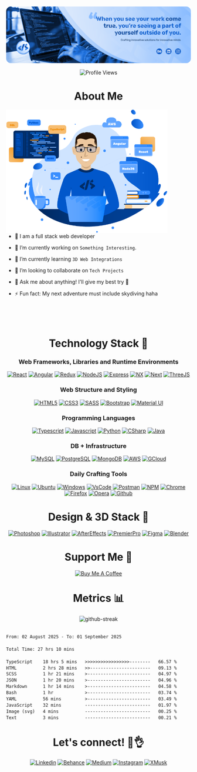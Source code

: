 [![MasterHead](./DS_Git_Banner.png)](https://github.com/sevilladiego8)

<p align="center">
  <img src="https://komarev.com/ghpvc/?username=sevilladiego8&color=blue&style=flat" alt="Profile Views">
</p>

<!--

# My Git Stats 📊

[![Top Langs](https://github-readme-stats.vercel.app/api/top-langs/?username=sevilladiego8)](https://github.com/anuraghazra/github-readme-stats)

-->

<h1 align="center">About Me</h1>

<img  src="./ds-dev-git.png" height="336px" width="440" align="right" style="padding-right: 64px;"/>

<br />
<br />

- 👋 I am a full stack web developer

- 🌟 I’m currently working on `Something Interesting`.

- 🌱 I’m currently learning `3D Web Integrations`

- 🚀 I’m looking to collaborate on `Tech Projects`

- 💬 Ask me about anything! I'll give my best try 🧐

- ⚡ Fun fact: My next adventure must include skydiving haha

<br />
<br />
<br />

<h1 align="center">Technology Stack 🤖</h1>

<h3 align="center">Web Frameworks, Libraries and Runtime Environments</h3>
<p align="center">  
  <a href="https://react.dev/" target="_blank">
    <img  src="https://img.shields.io/badge/react%20-%2320232a.svg?&style=for-the-badge&logo=react&logoColor" alt="React"></a>
  <a href="https://angular.io/" target="_blank">
    <img  src="https://img.shields.io/badge/Angular-DD0031?style=for-the-badge&logo=angular&logoColor=white" alt="Angular"></a>
  <a href="https://redux.js.org/" target="_blank">
    <img src="https://img.shields.io/badge/redux-%23593d88.svg?style=for-the-badge&logo=redux&logoColor=white" alt="Redux"></a>
  <a href="https://nodejs.org/en/blog/release/v18.17.0" target="_blank">
    <img  src="https://img.shields.io/badge/node.js-6DA55F?style=for-the-badge&logo=node.js&logoColor=white" alt="NodeJS"></a>
  <a href="https://expressjs.com/" target="_blank">
    <img  src="https://img.shields.io/badge/express.js-%23404d59.svg?style=for-the-badge&logo=express&logoColor=%2361DAFB" alt="Express"></a>
  <a href="https://nx.dev/" target="_blank">
    <img src="https://img.shields.io/badge/nx-143055?style=for-the-badge&logo=nx&logoColor=white" alt="NX"></a>
  <a href="https://nextjs.org/" target="_blank">
    <img src="https://img.shields.io/badge/Next-black?style=for-the-badge&logo=next.js&logoColor=white" alt="Next"></a>
  <a href="https://threejs.org/" target="_blank">
    <img src="https://img.shields.io/badge/threejs-black?style=for-the-badge&logo=three.js&logoColor=white" alt="ThreeJS"></a>
</p>

<h3 align="center">Web Structure and Styling</h3>
<p align="center">  
  <a href="https://www.w3schools.com/html/" target="_blank">
    <img  src="https://img.shields.io/badge/HTML5-E34F26?style=for-the-badge&logo=html5&logoColor=white" alt="HTML5"></a>
  <a href="https://developer.mozilla.org/en-US/docs/Web/CSS">
    <img  src="https://img.shields.io/badge/CSS3-1572B6?style=for-the-badge&logo=css3&logoColor=white" alt="CSS3"></a>
  <a href="https://sass-lang.com/documentation/syntax/#scss" target="_blank">
    <img  src="https://img.shields.io/badge/SASS-hotpink.svg?style=for-the-badge&logo=SASS&logoColor=white" alt="SASS"></a>
  <a href="https://getbootstrap.com" target="_blank">
    <img  src="https://img.shields.io/badge/Bootstrap-563D7C?style=for-the-badge&logo=bootstrap&logoColor=white" alt="Bootstrap"></a>
    <a href="https://mui.com/" target="_blank">
    <img  src="https://img.shields.io/badge/MUI-%230081CB.svg?style=for-the-badge&logo=mui&logoColor=white" alt="Material UI"></a>
</p>

<h3 align="center">Programming Languages</h3>
<p align="center">  
  <a href="https://www.typescriptlang.org/" target="_blank">
    <img  src="https://img.shields.io/badge/TypeScript-007ACC?style=for-the-badge&logo=typescript&logoColor=white" alt="Typescript"></a>
  <a href="https://www.javascript.com/" target="_blank">
    <img  src="https://img.shields.io/badge/JavaScript-323330?style=for-the-badge&logo=javascript&logoColor=F7DF1E" alt="Javascript"></a>
  <a href="https://www.python.org/" target="_blank">
    <img  src="https://img.shields.io/badge/python-3670A0?style=for-the-badge&logo=python&logoColor=ffdd54" alt="Python"></a>
    <a href="https://dotnet.microsoft.com/en-us/languages/csharp" target="_blank">
    <img  src="https://img.shields.io/badge/c%23-%23239120.svg?style=for-the-badge&logo=csharp&logoColor=white" alt="CSharp"></a>
    <a href="https://www.java.com/" target="_blank">
    <img  src="https://img.shields.io/badge/java-%23ED8B00.svg?style=for-the-badge&logo=openjdk&logoColor=white" alt="Java"></a>
</p>

<h3 align="center">DB + Infrastructure</h3>
<p align="center">  
  <a href="https://www.mysql.com/" target="_blank">
    <img src="https://img.shields.io/badge/MySQL-005C84?style=for-the-badge&logo=mysql&logoColor=white" alt="MySQL"></a>
  <a href="https://www.postgresql.org/" target="_blank">
    <img src="https://img.shields.io/badge/PostgreSQL-316192?style=for-the-badge&logo=postgresql&logoColor=white" alt="PostgreSQL"></a>
  <a href="https://www.mongodb.com/" target="_blank">
    <img src="https://img.shields.io/badge/MongoDB-4EA94B?style=for-the-badge&logo=mongodb&logoColor=white" alt="MongoDB"></a>
   <a href="https://aws.amazon.com/" target="_blank">
    <img src="https://img.shields.io/badge/Amazon_AWS-FF9900?style=for-the-badge&logo=amazonaws&logoColor=white" alt="AWS"></a>
  <a href="https://cloud.google.com/" target="_blank">
    <img src="https://img.shields.io/badge/GoogleCloud-%234285F4.svg?style=for-the-badge&logo=google-cloud&logoColor=white" alt="GCloud"></a>
</p>

<h3 align="center">Daily Crafting Tools</h3>
<p align="center">  
  <a href="https://www.linux.org/" target="_blank">
    <img src="https://img.shields.io/badge/Linux-FCC624?style=for-the-badge&logo=linux&logoColor=black" alt="Linux"></a>
  <a href="https://ubuntu.com/pro" target="_blank">
    <img src="https://img.shields.io/badge/Ubuntu-E95420?style=for-the-badge&logo=ubuntu&logoColor=white" alt="Ubuntu"></a>
  <a href="https://www.microsoft.com/en-us/windows?r=1" target="_blank">
    <img src="https://img.shields.io/badge/Windows-0078D6?style=for-the-badge&logo=windows&logoColor=white" alt="Windows"></a>
  <a href="https://code.visualstudio.com/" target="_blank">
    <img src="https://img.shields.io/badge/Visual%20Studio%20Code-0078d7.svg?style=for-the-badge&logo=visual-studio-code&logoColor=white" alt="VsCode"></a>
  <a href="https://www.postman.com/" target="_blank">
    <img src="https://img.shields.io/badge/Postman-FF6C37?style=for-the-badge&logo=postman&logoColor=white" alt="Postman"></a>
  <a href="https://www.npmjs.com/" target="_blank">
    <img src="https://img.shields.io/badge/NPM-%23000000.svg?style=for-the-badge&logo=npm&logoColor=white" alt="NPM"></a>
  <a href="https://www.google.com/chrome/" target="_blank">
    <img src="https://img.shields.io/badge/Google%20Chrome-4285F4?style=for-the-badge&logo=GoogleChrome&logoColor=white" alt="Chrome"></a>
  <a href="https://www.mozilla.org/en-US/firefox/" target="_blank">
    <img src="https://img.shields.io/badge/Firefox-FF7139?style=for-the-badge&logo=Firefox-Browser&logoColor=white" alt="Firefox"></a>
  <a href="https://www.opera.com/" target="_blank">
    <img src="https://img.shields.io/badge/Opera-FF1B2D?style=for-the-badge&logo=Opera&logoColor=white" alt="Opera"></a>
  <a href="https://github.com/" target="_blank">
    <img src="https://img.shields.io/badge/GitHub-100000?style=for-the-badge&logo=github&logoColor=white" alt="Github"></a>
</p>

<h1 align="center">Design & 3D Stack 🎨</h1>

<p align="center">  
  <a href="https://www.adobe.com/products/photoshop.html" target="_blank">
    <img src="https://img.shields.io/badge/adobe%20photoshop-%2331A8FF.svg?style=for-the-badge&logo=adobe%20photoshop&logoColor=white" alt="Photoshop"></a>
  <a href="https://www.adobe.com/products/illustrator.html" target="_blank">
    <img src="https://img.shields.io/badge/adobe%20illustrator-%23FF9A00.svg?style=for-the-badge&logo=adobe%20illustrator&logoColor=white" alt="Illustrator"></a>
  <a href="https://www.adobe.com/products/aftereffects.html" target="_blank">
    <img src="https://img.shields.io/badge/Adobe%20After%20Effects-9999FF.svg?style=for-the-badge&logo=Adobe%20After%20Effects&logoColor=white" alt="AfterEffects"></a>
  <a href="https://www.adobe.com/products/premierpro.html" target="_blank">
    <img src="https://img.shields.io/badge/Adobe%20Premiere%20Pro-9999FF.svg?style=for-the-badge&logo=Adobe%20Premiere%20Pro&logoColor=white" alt="PremierPro"></a>
  <a href="https://www.figma.com/" target="_blank">
    <img src="https://img.shields.io/badge/figma-%23F24E1E.svg?style=for-the-badge&logo=figma&logoColor=white" alt="Figma"></a>
  <a href="https://www.blender.org/" target="_blank">
    <img src="https://img.shields.io/badge/blender-%23F5792A.svg?style=for-the-badge&logo=blender&logoColor=white" alt="Blender"></a>
</p>

<h1 align="center">Support Me 🤝</h1>
<p align="center">  
<a href="https://www.buymeacoffee.com/diegosevilla" target="_blank"><img src="https://cdn.buymeacoffee.com/buttons/v2/arial-blue.png" alt="Buy Me A Coffee" style="height: 60px !important;width: 217px !important;" ></a>
<p>

<h1 align="center">Metrics 📊</h1>
<div align="center">
  <img align="center" src="https://github-readme-streak-stats.herokuapp.com/?user=sevilladiego8&theme=default&ring=388EFF&fire=0157CB&currStreakLabel=0157CB&currStreakNum=002557&sideNums=002557" alt="github-streak" />
</div>
<br />

<!--START_SECTION:waka-->

```txt
From: 02 August 2025 - To: 01 September 2025

Total Time: 27 hrs 10 mins

TypeScript    18 hrs 5 mins   >>>>>>>>>>>>>>>>>--------   66.57 %
HTML          2 hrs 28 mins   >>-----------------------   09.13 %
SCSS          1 hr 21 mins    >------------------------   04.97 %
JSON          1 hr 20 mins    >------------------------   04.96 %
Markdown      1 hr 14 mins    >------------------------   04.58 %
Bash          1 hr            >------------------------   03.74 %
YAML          56 mins         >------------------------   03.49 %
JavaScript    32 mins         -------------------------   01.97 %
Image (svg)   4 mins          -------------------------   00.25 %
Text          3 mins          -------------------------   00.21 %
```

<!--END_SECTION:waka-->

<h1 align="center">Let's connect! 📱👌</h1>

<p align="center">  
  <a href="https://www.linkedin.com/in/diego-sevilla-11242618a/" target="_blank">
    <img src="https://img.shields.io/badge/linkedin-%230077B5.svg?&style=for-the-badge&logo=linkedin&logoColor=white" alt="Linkedin"></a>
  <a href="https://www.behance.net/diegooosevilla" target="_blank">
    <img src="https://img.shields.io/badge/Behance-1769ff?style=for-the-badge&logo=behance&logoColor=white" alt="Behance"></a>
  <a href="https://medium.com/@diegooo.sevilla" target="_blank">
    <img src="https://img.shields.io/badge/Medium-12100E?style=for-the-badge&logo=medium&logoColor=white" alt="Medium"></a>
  <a href="https://www.instagram.com/ds.signer.dev" target="_blank">
    <img src="https://img.shields.io/badge/Instagram-E4405F?style=for-the-badge&logo=instagram&logoColor=white" alt="Instagram"></a>
  <a href="https://x.com/diegooo_sevilla" target="_blank">
    <img src="https://img.shields.io/badge/X-%23000000.svg?style=for-the-badge&logo=X&logoColor=white" alt="XMusk"></a>
</p>
